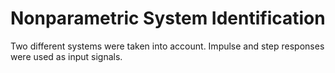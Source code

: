# Nonparametric System Identification

Two different systems were taken into account. Impulse and step responses were used as input signals. 
